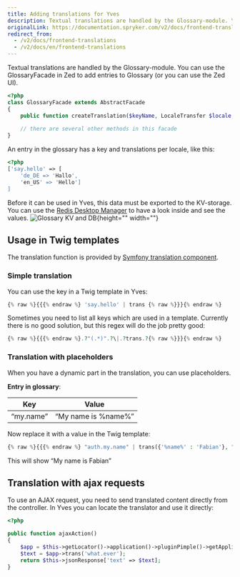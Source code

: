 ```yaml
---
title: Adding translations for Yves
description: Textual translations are handled by the Glossary-module. You can use the GlossaryFacade in Zed to add entries to Glossary (or you can use the Zed UI).
originalLink: https://documentation.spryker.com/v2/docs/frontend-translations
redirect_from:
  - /v2/docs/frontend-translations
  - /v2/docs/en/frontend-translations
---
```


Textual translations are handled by the Glossary-module. You can use the GlossaryFacade in Zed to add entries to Glossary (or you can use the Zed UI).

```php
<?php
class GlossaryFacade extends AbstractFacade
{
    public function createTranslation($keyName, LocaleTransfer $locale, $value, $isActive = true){ ... }
 
    // there are several other methods in this facade
}
```

An entry in the glossary has a key and translations per locale, like this:

```php
<?php
['say.hello' => [
    'de_DE => 'Hallo', 
    'en_US' => 'Hello']
]
```

Before it can be used in Yves, this data must be exported to the KV-storage. You can use the [Redis Desktop Manager](http://redisdesktop.com/) to have a look inside and see the values.
![Glossary KV and DB](https://spryker.s3.eu-central-1.amazonaws.com/docs/Developer+Guide/Yves/Frontend+Translations/glossary-kv-and-db.png){height="" width=""}

## Usage in Twig templates

The translation function is provided by [Symfony translation component](http://symfony.com/doc/current/book/translation.html).

### Simple translation

You can use the key in a Twig template in Yves:

```php
{% raw %}{{{% endraw %} 'say.hello' | trans {% raw %}}}{% endraw %}
```

Sometimes you need to list all keys which are used in a template. Currently there is no good solution, but this regex will do the job pretty good:

```php
{% raw %}{{{% endraw %}.?"(.*)".?\|.?trans.?{% raw %}}}{% endraw %}
```

### Translation with placeholders

When you have a dynamic part in the translation, you can use placeholders.

**Entry in glossary**:

| Key       | Value               |
| --------- | ------------------- |
| “my.name” | “My name is %name%” |

Now replace it with a value in the Twig template:

```php
{% raw %}{{{% endraw %} "auth.my.name" | trans({'%name%' : 'Fabian'}, "app") {% raw %}}}{% endraw %}
```

This will show “My name is Fabian”

## Translation with ajax requests

To use an AJAX request, you need to send translated content directly from the controller. In Yves you can locate the translator and use it directly:

```php
<?php

public function ajaxAction()
{
    $app = $this->getLocator()->application()->pluginPimple()->getApplication();   
    $text = $app->trans('what.ever');
    return $this->jsonResponse['text' => $text];
}
```
